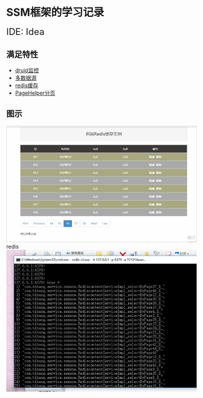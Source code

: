 # SSM框架的学习记录

<font size=5>IDE: Idea</font>

## 满足特性
* [druid监控](https://www.cnblogs.com/bihanghang/p/10034406.html)
* [多数据源](https://www.cnblogs.com/bihanghang/p/10034267.html)
* [redis缓存](https://www.cnblogs.com/bihanghang/p/10044595.html)
* [PageHelper分页](https://pagehelper.github.io/docs/)
## 图示

![](https://github.com/Bihanghang/JavaWebNotes/blob/master/notes/img/redis.gif)
redis
![](https://github.com/Bihanghang/JavaWebNotes/blob/master/notes/img/redisExample.PNG)